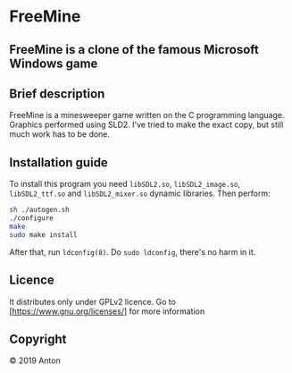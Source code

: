 # FreeMine
## FreeMine is a clone of the famous Microsoft Windows game

## Brief description
FreeMine is a minesweeper game written on the C programming language. Graphics performed using SLD2. I've tried to make the exact copy, but still much work has to be done. 

## Installation guide
To install this program you need `libSDL2.so`, `libSDL2_image.so`, `libSDL2_ttf.so` and `libSDL2_mixer.so` dynamic libraries. Then perform:
``` bash
sh ./autogen.sh
./configure
make
sudo make install
```
After that, run `ldconfig(8)`. Do `sudo ldconfig`, there's no harm in it.

## Licence
It distributes only under GPLv2 licence. Go to [https://www.gnu.org/licenses/] for more information

## Copyright
© 2019 Anton
